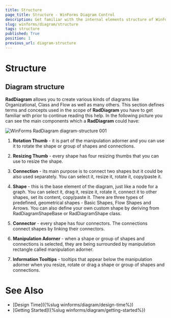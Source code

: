 ```yaml
---
title: Structure
page_title: Structure - WinForms Diagram Control
description: Get familiar with the internal elements structure of WinForms Diagram. 
slug: winforms/diagram/structure
tags: structure
published: True
position: 1
previous_url: diagram-structure
---
```


# Structure

## Diagram structure

__RadDiagram__ allows you to create various kinds of diagrams like Organizational, Class and Flow as well as many others. This section defines terms and concepts used in the scope of __RadDiagram__ you have to get familiar with prior to continue reading this help. In the following picture you can see the main components which a __RadDiagram__ could have: 

![WinForms RadDiagram diagram-structure 001](images/diagram-structure001.png)

1. __Rotation Thumb__ - it is part of the manipulation adorner and you can use it to rotate the shape or group of shapes and connections.
            

1. __Resizing Thumb__ - every shape has four resizing thumbs that you can use to resize the shape.
               
      

1. __Connection__ -  its main purpose is to connect two shapes but it could be also used separately. You can select it, resize it, rotate it, copy/paste it.            
            

1. __Shape__ -  this is the base element of the diagram, just like a node for a graph. You can select it, drag it, resize it, rotate it, connect it to other shapes, set its content, copy/paste it. There are three types of predefined, geometrical shapes - Basic Shapes, Flow Shapes and Arrows. You can also define your own custom shape by deriving from RadDiagramShapeBase or RadDiagramShape class.
               

1. __Connector__ - every shape has four connectors. The connections connect shapes by linking their connectors.
            

1. __Manipulation Adorner__ - when a shape or group of shapes and connections is selected, they are being surrounded by manipulation rectangle called manipulation adorner.  

1. __Information Tooltips__ - tooltips that appear below the manipulation adorner when you resize, rotate or drag a shape or group of shapes and connections.
            

# See Also

* [Design Time]({%slug winforms/diagram/design-time%})
* [Getting Started]({%slug winforms/diagram/getting-started%})
